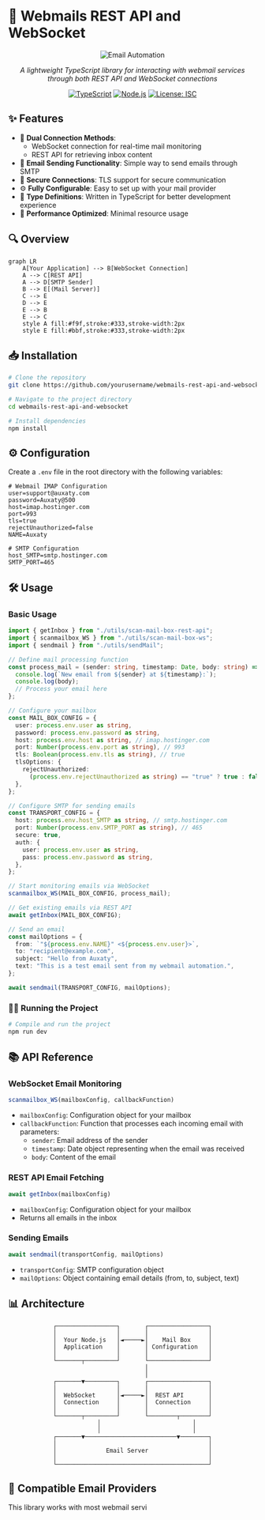 # 📧 Webmails REST API and WebSocket

<div align="center">
  
  ![Email Automation](https://raw.githubusercontent.com/FortAwesome/Font-Awesome/6.x/svgs/solid/envelope-open-text.svg)
  
  *A lightweight TypeScript library for interacting with webmail services through both REST API and WebSocket connections*
  
  [![TypeScript](https://img.shields.io/badge/TypeScript-007ACC?style=for-the-badge&logo=typescript&logoColor=white)](https://www.typescriptlang.org/)
  [![Node.js](https://img.shields.io/badge/Node.js-339933?style=for-the-badge&logo=nodedotjs&logoColor=white)](https://nodejs.org/)
  [![License: ISC](https://img.shields.io/badge/License-ISC-blue.svg?style=for-the-badge)](https://opensource.org/licenses/ISC)
  
</div>

## ✨ Features

- 📲 **Dual Connection Methods**: 
  - WebSocket connection for real-time mail monitoring
  - REST API for retrieving inbox content
- 📩 **Email Sending Functionality**: Simple way to send emails through SMTP
- 🔐 **Secure Connections**: TLS support for secure communication
- ⚙️ **Fully Configurable**: Easy to set up with your mail provider
- 📝 **Type Definitions**: Written in TypeScript for better development experience
- 🚀 **Performance Optimized**: Minimal resource usage

## 🔍 Overview

```mermaid
graph LR
    A[Your Application] --> B[WebSocket Connection]
    A --> C[REST API]
    A --> D[SMTP Sender]
    B --> E[(Mail Server)]
    C --> E
    D --> E
    E --> B
    E --> C
    style A fill:#f9f,stroke:#333,stroke-width:2px
    style E fill:#bbf,stroke:#333,stroke-width:2px
```

## 📥 Installation

```bash
# Clone the repository
git clone https://github.com/yourusername/webmails-rest-api-and-websocket.git

# Navigate to the project directory
cd webmails-rest-api-and-websocket

# Install dependencies
npm install
```

## ⚙️ Configuration

Create a `.env` file in the root directory with the following variables:

```env
# Webmail IMAP Configuration
user=support@auxaty.com
password=Auxaty@500
host=imap.hostinger.com
port=993
tls=true
rejectUnauthorized=false
NAME=Auxaty

# SMTP Configuration
host_SMTP=smtp.hostinger.com
SMTP_PORT=465
```

## 🛠️ Usage

### Basic Usage

```typescript
import { getInbox } from "./utils/scan-mail-box-rest-api";
import { scanmailbox_WS } from "./utils/scan-mail-box-ws";
import { sendmail } from "./utils/sendMail";

// Define mail processing function
const process_mail = (sender: string, timestamp: Date, body: string) => {
  console.log(`New email from ${sender} at ${timestamp}:`);
  console.log(body);
  // Process your email here
};

// Configure your mailbox
const MAIL_BOX_CONFIG = {
  user: process.env.user as string,
  password: process.env.password as string,
  host: process.env.host as string, // imap.hostinger.com
  port: Number(process.env.port as string), // 993
  tls: Boolean(process.env.tls as string), // true
  tlsOptions: {
    rejectUnauthorized:
      (process.env.rejectUnauthorized as string) == "true" ? true : false, // false
  },
};

// Configure SMTP for sending emails
const TRANSPORT_CONFIG = {
  host: process.env.host_SMTP as string, // smtp.hostinger.com
  port: Number(process.env.SMTP_PORT as string), // 465
  secure: true,
  auth: {
    user: process.env.user as string,
    pass: process.env.password as string,
  },
};

// Start monitoring emails via WebSocket
scanmailbox_WS(MAIL_BOX_CONFIG, process_mail);

// Get existing emails via REST API
await getInbox(MAIL_BOX_CONFIG);

// Send an email
const mailOptions = {
  from: `"${process.env.NAME}" <${process.env.user}>`,
  to: "recipient@example.com",
  subject: "Hello from Auxaty",
  text: "This is a test email sent from my webmail automation.",
};

await sendmail(TRANSPORT_CONFIG, mailOptions);
```

### 🏃‍♂️ Running the Project

```bash
# Compile and run the project
npm run dev
```

## 📚 API Reference

### WebSocket Email Monitoring

```typescript
scanmailbox_WS(mailboxConfig, callbackFunction)
```

- `mailboxConfig`: Configuration object for your mailbox
- `callbackFunction`: Function that processes each incoming email with parameters:
  - `sender`: Email address of the sender
  - `timestamp`: Date object representing when the email was received
  - `body`: Content of the email

### REST API Email Fetching

```typescript
await getInbox(mailboxConfig)
```

- `mailboxConfig`: Configuration object for your mailbox
- Returns all emails in the inbox

### Sending Emails

```typescript
await sendmail(transportConfig, mailOptions)
```

- `transportConfig`: SMTP configuration object
- `mailOptions`: Object containing email details (from, to, subject, text)

## 📊 Architecture

<div align="center">
  
```
┌─────────────────┐       ┌─────────────────┐
│                 │       │                 │
│  Your Node.js   │◄─────►│    Mail Box     │
│  Application    │       │ Configuration   │
│                 │       │                 │
└───────┬─────────┘       └─────────────────┘
        │
        │
┌───────▼─────────┐       ┌─────────────────┐
│                 │       │                 │
│  WebSocket      │◄─────►│  REST API       │
│  Connection     │       │  Connection     │
│                 │       │                 │
└───────┬─────────┘       └────────┬────────┘
        │                          │
        │                          │
┌───────▼──────────────────────────▼────────┐
│                                           │
│              Email Server                 │
│                                           │
└───────────────────────────────────────────┘
```

</div>

## 📱 Compatible Email Providers

This library works with most webmail servi